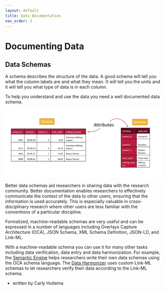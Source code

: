 ```yaml
---
layout: default
title: Data Documentation
nav_order: 3
---
```


# Documenting Data 

## Data Schemas

A schema describes the structure of the data. A good schema will tell you what the column labels are and what they mean. It will tell you the units and it will tell you what type of data is in each column.

To help you understand and use the data you need a well documented data schema. 

![A dataset and its schema](../assets/images/attributes_labels_english.PNG)

Better data schemas aid researchers in sharing data with the research community. Better documentation enables researchers to effectively communicate the context of the data to other users, ensuring that the information is used accurately. This is especially valuable in cross-disciplinary research where other users are less familiar with the conventions of a particular discipline.

Formalized, machine-readable schemas are very useful and can be expressed in a number of languages including Overlays Capture Architecture (OCA), JSON Schema, XML Schema Definition, JSON-LD, and Link-ML. 

With a machine-readable schema you can use it for many other tasks including data verification, data entry and data harmonization. For example, the [Semantic Engine](https://www.semanticengine.org) helps researchers write their own data schemas using the OCA schema language. The [Data Harmonizer](https://github.com/cidgoh/DataHarmonizer) uses custom Link-ML schemas to let researchers verify their data according to the Link-ML schema.

- written by Carly Huitema
